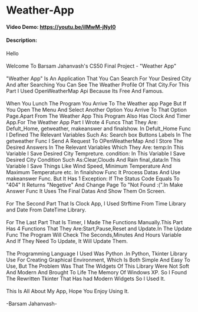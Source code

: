 # Weather-App
#### Video Demo: https://youtu.be/iIMwM-jNyI0
#### Description:
Hello
<br>
<br>
Welcome To Barsam Jahanvash's CS50 Final Project - "Weather App"
<br>
<br>
"Weather App" Is An Application That You Can Search For Your Desired City And after Searching You Can See The Weather Profile Of That City.For This Part I Used OpenWeatherMap Api Because Its Free And Famous.
<br>
<br>
When You Lunch The Program You Arrive To The Weather app Page But If You Open The Menu And Select Another Option You Arrive To That Option Page.Apart From The Weather App This Program Also Has Clock And Timer App.For The Weather App Part I Wrote 4 Funcs That They Are:
Defult_Home, getweather, makeanswer and finalshow.
In Defult_Home Func I Defined The Relevant Variables Such As:
Search box
Buttons
Labels
In The getweather Func I Send A Request To OPenWeatherMap And I Store The Desired Answers In The Relevant Variables Which They Are:
temp:In This Variable I Save Desired City Tempreture.
condition: In This Variable I Save Desired City Condition Such As:Clear,Clouds And Rain
final_data:In This Variable I Save Things Like Wind Speed, Minimum Temperature And Maximum Temperature etc. In finalshow Func It Process Datas And Use makeanswer Func.
But It Has 1 Exception:
If The Status Code Equals To "404" It Returns "Negetive" And Change Page To "Not Found :(".In Make Answer Func It Uses The Final Datas And Show Them On Screen.
<br>
<br>
For The Second Part That Is Clock App, I Used Strftime From Time Library and Date From DateTime Library.
<br>
<br>
For The Last Part That Is Timer, I Made The Functions Manually.This Part Has 4 Functions That They Are:Start,Pause,Reset and Update.In The Update Func The Program Will Check The Seconds,Minutes And Hours Variable And If They Need To Update, It Will Update Them.
<br>
<br>
The Programming Language I Used Was Python .In Python, Tkinter Library Use For Creating Graphical Environment, Which Is Both Simple And Easy To Use, But The Problem Was That The Widgets Of This Library Were Not Soft And Modern And Brought To Life The Memory Of Windows XP. So I Found The Rewritten Tkinter That Has had Modern Widgets So I Used It.
<br>
<br>
This Is All About My App, Hope You Enjoy Using It.
<br>
<br>
-Barsam Jahanvash-
